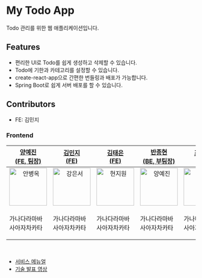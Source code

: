# My Todo App

Todo 관리를 위한 웹 애플리케이션입니다.

## Features

- 편리한 UI로 Todo를 쉽게 생성하고 삭제할 수 있습니다.
- Todo에 기한과 카테고리를 설정할 수 있습니다.
- create-react-app으로 간편한 번들링과 배포가 가능합니다.
- Spring Boot로 쉽게 서버 배포를 할 수 있습니다.

## Contributors

- FE: 김민지


### Frontend
| [양예진<br>(FE, 팀장)](https://github.com/boahn) | [김민지<br>(FE)](https://github.com/kdmstj) | [김태은<br>(FE)](https://github.com/Gr8G1) | [반종현<br>(BE, 부팀장)](https://github.com/yjyaang) | [조민기<br>(BE)](https://github.com/JOAAAAAAAAAAA) | 
| :---: | :---: | :---: | :---: | :---: |
| <img alt="안병옥" src="https://avatars.githubusercontent.com/u/116166923?v=4" height="100" width="100"> | <img alt="강은서" src="https://avatars.githubusercontent.com/u/62414231?v=4" height="100" width="100"> | <img alt="현지원" src="https://avatars.githubusercontent.com/u/29472238?v=4" height="100" width="100"> | <img alt="양예진" src="https://avatars.githubusercontent.com/u/116554914?v=4" height="100" width="100"> | <img alt="김민지" src="https://avatars.githubusercontent.com/u/116185146?v=4" height="100" width="100"> |
|<p align="left">가나다라마바사아자차카타<br/></p> |<p align="left">가나다라마바사아자차카타<br/></p>|<p align="left">가나다라마바사아자차카타<br/></p>|<p align="left">가나다라마바사아자차카타<br/></p>|<p align="left">가나다라마바사아자차카타<br/></p>|
<br/>

+ [서비스 메뉴얼](https://docs.google.com/presentation/d/1F7oTSAVCPtnpg6T06QYaP5ogIoqmDu75/edit?usp=share_link&ouid=111467942398670186641&rtpof=true&sd=true)
+ [기술 발표 영상](https://www.youtube.com/watch?v=kVcoMQc9Ntk)
